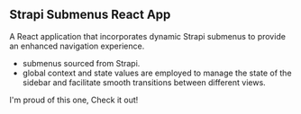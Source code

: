 ## Strapi Submenus React App

A React application that incorporates dynamic Strapi submenus to provide an enhanced navigation experience.

- submenus sourced from Strapi.
- global context and state values are employed to manage the state of the sidebar and facilitate smooth transitions between different views.

I'm proud of this one, Check it out!
